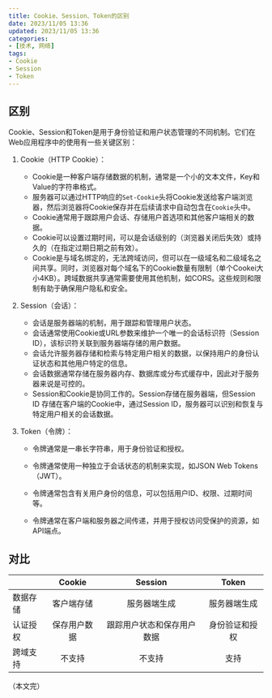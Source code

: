 ```yaml
---
title: Cookie、Session、Token的区别
date: 2023/11/05 13:36
updated: 2023/11/05 13:36
categories:
- [技术, 网络]
tags:
- Cookie
- Session
- Token
---
```


## 区别

Cookie、Session和Token是用于身份验证和用户状态管理的不同机制。它们在Web应用程序中的使用有一些关键区别：

1. Cookie（HTTP Cookie）：
   - Cookie是一种客户端存储数据的机制，通常是一个小的文本文件，Key和Value的字符串格式。
   - 服务器可以通过HTTP响应的`Set-Cookie`头将Cookie发送给客户端浏览器，然后浏览器将Cookie保存并在后续请求中自动包含在`Cookie`头中。
   - Cookie通常用于跟踪用户会话、存储用户首选项和其他客户端相关的数据。
   - Cookie可以设置过期时间，可以是会话级别的（浏览器关闭后失效）或持久的（在指定过期日期之前有效）。
   - Cookie是与域名绑定的，无法跨域访问，但可以在一级域名和二级域名之间共享。同时，浏览器对每个域名下的Cookie数量有限制（单个Cookei大小4KB）。跨域数据共享通常需要使用其他机制，如CORS。这些规则和限制有助于确保用户隐私和安全。
   
2. Session（会话）：
   - 会话是服务器端的机制，用于跟踪和管理用户状态。
   - 会话通常使用Cookie或URL参数来维护一个唯一的会话标识符（Session ID），该标识符关联到服务器端存储的用户数据。
   - 会话允许服务器存储和检索与特定用户相关的数据，以保持用户的身份认证状态和其他用户特定的信息。
   - 会话数据通常存储在服务器内存、数据库或分布式缓存中，因此对于服务器来说是可控的。
   - Session和Cookie是协同工作的。Session存储在服务器端，但Session ID 存储在客户端的Cookie中，通过Session ID，服务器可以识别和恢复与特定用户相关的会话数据。
   
3. Token（令牌）：
   - 令牌通常是一串长字符串，用于身份验证和授权。
   
   - 令牌通常使用一种独立于会话状态的机制来实现，如JSON Web Tokens（JWT）。
   
   - 令牌通常包含有关用户身份的信息，可以包括用户ID、权限、过期时间等。
   
   - 令牌通常在客户端和服务器之间传递，并用于授权访问受保护的资源，如API端点。
   
     



## 对比

|          |    Cookie    |          Session           |     Token      |
| -------- | :----------: | :------------------------: | :------------: |
| 数据存储 |  客户端存储  |        服务器端生成        |  服务器端生成  |
| 认证授权 | 保存用户数据 | 跟踪用户状态和保存用户数据 | 身份验证和授权 |
| 跨域支持 |    不支持    |           不支持           |      支持      |



（本文完）



